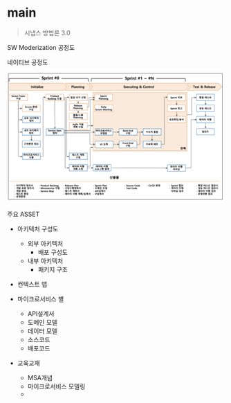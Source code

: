 # main
> 시냅스 방법론 3.0



SW Moderization 공정도



네이티브 공정도

![공정도](https://github.com/cnaps/main/blob/master/img/%EA%B3%B5%EC%A0%95%EB%8F%84.png)  


주요 ASSET
- 아키텍처 구성도
  - 외부 아키텍처
    - 배포 구성도 
  - 내부 아키텍처 
    - 패키지 구조 
    
- 컨텍스트 맵
- 마이크로서비스 별 
  - API설계서
  - 도메인 모델 
  - 데이터 모델 
  - 소스코드 
  - 배포코드
- 교육교재
  - MSA개념
  - 마이크로서비스 모델링
  - 


